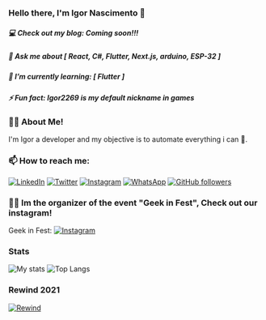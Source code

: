 ### Hello there, I'm Igor Nascimento 👋
##### 💻 Check out my blog: Coming soon!!!
##### 💬 Ask me about [ React, C#, Flutter, Next.js, arduino, ESP-32 ]
##### 🌱 I’m currently learning: [ Flutter ]
##### ⚡ Fun fact: Igor2269 is my default nickname in games

### 👨‍💻 About Me!
I'm Igor a developer and my objective is to automate everything i can 🤖.

### 📫 How to reach me:
[![LinkedIn](https://img.shields.io/badge/LinkedIn-%230077B5.svg?&style=flat-square&logo=linkedin&logoColor=white)](https://www.linkedin.com/in/igornm/)
[![Twitter](https://img.shields.io/badge/-Twitter-1ca0f1?style=flat-square&labelColor=1ca0f1&logo=twitter&logoColor=white)](https://twitter.com/Iguh_Nm)
[![Instagram](https://img.shields.io/badge/Instagram-C71585.svg?&style=flat-square&logo=instagram&logoColor=white)](https://www.instagram.com/igu2269/)
[![WhatsApp](https://img.shields.io/badge/WhatsApp-228B22.svg?&style=flat-square&logo=whatsapp&logoColor=white)](https://wa.me/553284885255)
[![GitHub followers](https://img.shields.io/github/followers/igor2269?logo=github&style=flat-square)](https://github.com/igor2269)

### 🧙‍♂ Im the organizer of the event "Geek in Fest", Check out our instagram! 
Geek in Fest:   [![Instagram](https://img.shields.io/badge/Instagram-C71585.svg?&style=flat-square&logo=instagram&logoColor=white)](https://www.instagram.com/geekinfest/)

### Stats
![My stats](https://github-readme-stats.vercel.app/api?username=igor2269&show_icons=true&hide_border=false&theme=blue-green&count_private=true&hide_title=false)
![Top Langs](https://github-readme-stats.vercel.app/api/top-langs/?username=igor2269&hide=html,css&theme=blue-green&layout=compact)

### Rewind 2021
[![Rewind](https://user-images.githubusercontent.com/55962271/146008239-41a1daef-15e7-44cc-8ace-002809e8df7b.png)](https://wrapped.run)
